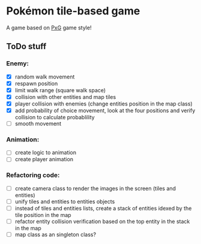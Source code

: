 # Pokémon tile-based game
A game based on [PxG](https://www.pokexgames.com/#/home) game style!

## ToDo stuff

### Enemy:
- [x] random walk movement
- [x] respawn position
- [x] limit walk range (square walk space)
- [x] collision with other entities and map tiles
- [x] player collision with enemies (change entities position in the map class)
- [x] add probability of choice movement, look at the four positions and verify collision to calculate probablility
- [ ] smooth movement

### Animation:
- [ ] create logic to animation
- [ ] create player animation

### Refactoring code:
- [ ] create camera class to render the images in the screen (tiles and entities)
- [ ] unify tiles and entities to entities objects
- [ ] instead of tiles and entities lists, create a stack of entities idexed by the tile position in the map
- [ ] refactor entity collision verification based on the top entity in the stack in the map
- [ ] map class as an singleton class?